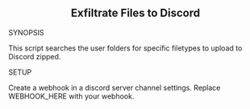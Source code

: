 
<h2 align="center"> Exfiltrate Files to Discord </h2>

SYNOPSIS

This script searches the user folders for specific filetypes to upload to Discord zipped.

SETUP

Create a webhook in a discord server channel settings.
Replace WEBHOOK_HERE with your webhook.

